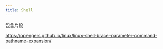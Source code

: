 ```yaml
---
title: Shell
---
```

包含片段

https://opengers.github.io/linux/linux-shell-brace-parameter-command-pathname-expansion/